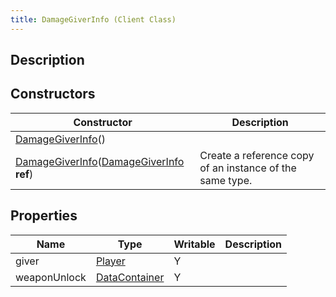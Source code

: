 ```yaml
---
title: DamageGiverInfo (Client Class)
---
```

## Description

## Constructors

| Constructor                                                                                                              | Description                                              |
| ------------------------------------------------------------------------------------------------------------------------ | -------------------------------------------------------- |
| [DamageGiverInfo](/vext/ref/cls/clt/damagegiverinfo)()                                                                |                                                          |
| [DamageGiverInfo](/vext/ref/cls/clt/damagegiverinfo)([DamageGiverInfo](/vext/ref/cls/clt/damagegiverinfo) **ref**) | Create a reference copy of an instance of the same type. |

## Properties

| Name         | Type                                                | Writable | Description |
| ------------ | --------------------------------------------------- | -------- | ----------- |
| giver        | [Player](/vext/ref/cls/clt/player)               | Y        |             |
| weaponUnlock | [DataContainer](/vext/ref/cls/shr/datacontainer) | Y        |             |
